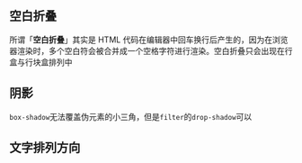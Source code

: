 ## 空白折叠

所谓「**空白折叠**」其实是 HTML 代码在编辑器中回车换行后产生的，因为在浏览器渲染时，多个空白符会被合并成一个空格字符进行渲染。空白折叠只会出现在行盒与行块盒排列中

[](https://codepen.io/welives/embed/zYyBEJz?default-tab=css%2Cresult ':include :type=iframe width=100% height=450px scrolling=no frameborder=no loading=lazy allowtransparency=true allowfullscreen=true')

## 阴影

`box-shadow`无法覆盖伪元素的小三角，但是`filter`的`drop-shadow`可以

[](https://codepen.io/welives/embed/wvRWNLw?default-tab=css%2Cresult ':include :type=iframe width=100% height=450px scrolling=no frameborder=no loading=lazy allowtransparency=true allowfullscreen=true')

## 文字排列方向

[](https://codepen.io/welives/embed/poqbYgN?default-tab=css%2Cresult ':include :type=iframe width=100% height=450px scrolling=no frameborder=no loading=lazy allowtransparency=true allowfullscreen=true')
